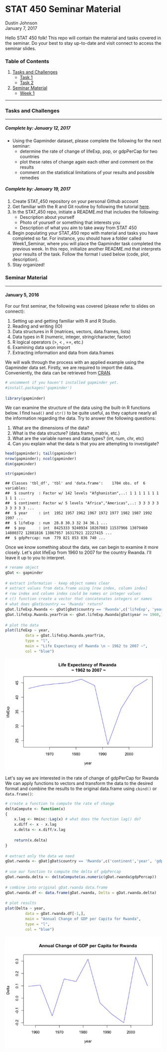 # STAT 450 Seminar Material
Dustin Johnson  
January 7, 2017  

Hello STAT 450 folk! This repo will contain the material and tasks covered in the seminar. Do your best to stay up-to-date and visit connect to access the seminar slides.

### Table of Contents
1. [Tasks and Challenges](#tasks)
	* [Task 1](#jan12)
	* [Task 2](#jan19)
2. [Seminar Material](#material)
	* [Week 1](#jan5)


---


### Tasks and Challenges <a name="tasks"></a>

---

##### Complete by: January 12, 2017 <a name="jan12"></a>

* Using the Gapminder dataset, please complete the following for the next seminar:
	* determine the rate of change of lifeExp, pop, or gdpPerCap for two countries
	* plot these rates of change again each other and comment on the results
	* comment on the statistical limitations of your results and possible remedies
	
##### Complete by: January 19, 2017 <a name="jan19"></a>
1. Create STAT_450 repository on your personal Github account
2. Get familiar with the R and Git routine by following the tutorial [here](https://www.r-bloggers.com/rstudio-and-github/).
3. In the STAT_450 repo, initiate a README.md that includes the following:
	* Description about yourself
	* Photo of yourself or something that interests you
	* Description of what you aim to take away from STAT 450
4. Begin populating your STAT_450 repo with material and tasks you have completed so far. For instance, you should have a folder called Week1_Seminar, where you will place the Gapminder task completed the previous week. In this repo, initialize another README.md that interprets your results of the task. Follow the format I used below (code, plot, description).
5. Stay organized!

	

### Seminar Material <a name="material"></a>

---

#### January 5, 2016 <a name="jan5"></a>

For our first seminar, the following was covered (please refer to slides on connect):

1. Setting up and getting familiar with R and R Studio.
2. Reading and writing (IO)
3. Data structures in R (matrices, vectors, data.frames, lists)
4. Data types in R (numeric, integer, string/character, factor)
5. R logical operators (>, < , ==, etc.)
6. Examining data upon import
7. Extracting information and data from data.frames

We will walk through the process with an applied example using the Gapminder data set. Firstly, we are required to import the data. Conveniently, the data can be retrieved from [CRAN](https://cran.r-project.org/doc/FAQ/R-FAQ.html#What-is-CRAN_003f).


```r
# uncomment if you haven't installed gapminder yet.
#install.packages('gapminder')

library(gapminder)
```

We can examine the structure of the data using the built-in R functions below. I find `head()` and `str()` to be quite useful, as they capture nearly all the information regarding the data. Try to answer the following questions:

1. What are the dimensions of the data?
2. What is the data structure? (data.frame, matrix, etc.) 
3. What are the variable names and data types? (int, num, chr, etc)
4. Can you explain what the data is that you are attempting to investigate?


```r
head(gapminder); tail(gapminder)
nrow(gapminder); ncol(gapminder)
dim(gapminder)
```


```r
str(gapminder)
```

```
## Classes 'tbl_df', 'tbl' and 'data.frame':	1704 obs. of  6 variables:
##  $ country  : Factor w/ 142 levels "Afghanistan",..: 1 1 1 1 1 1 1 1 1 1 ...
##  $ continent: Factor w/ 5 levels "Africa","Americas",..: 3 3 3 3 3 3 3 3 3 3 ...
##  $ year     : int  1952 1957 1962 1967 1972 1977 1982 1987 1992 1997 ...
##  $ lifeExp  : num  28.8 30.3 32 34 36.1 ...
##  $ pop      : int  8425333 9240934 10267083 11537966 13079460 14880372 12881816 13867957 16317921 22227415 ...
##  $ gdpPercap: num  779 821 853 836 740 ...
```

Once we know something about the data, we can begin to examine it more closely. Let's plot lifeExp from 1960 to 2007 for the country Rwanda. I'll leave it up to you to interpret.


```r
# rename object
gDat <- gapminder

# extract information - keep object names clear
# extract values from data.frame using [row index, column index]
# row index and column index could be names or integer values
# c() function create a vector that concatenates integers or names
# what does gDat$country == 'Rwanda' return?
gDat.lifeExp.Rwanda <- gDat[gDat$country == 'Rwanda',c('lifeExp', 'year')]
gDat.lifeExp.Rwanda.yearTrim <- gDat.lifeExp.Rwanda[gDat$year >= 1960,]

# plot the data
plot(lifeExp ~ year, 
		 data = gDat.lifeExp.Rwanda.yearTrim, 
		 type = "l", 
		 main = "Life Expectancy of Rwanda \n ~ 1962 to 2007 ~",
		 col = "blue")
```

![](README_files/figure-html/unnamed-chunk-4-1.png) 

Let's say we are interested in the rate of change of gdpPerCap for Rwanda We can apply functions to vectors and transform the data to the desired format and combine the results to the original data.frame using `cbind()` or `data.frame()`:


```r
# create a function to compute the rate of change
deltaCompute <- function(x)
{
	x.lag <- Hmisc::Lag(x) # what does the function lag() do?
	x.diff <- x - x.lag
	x.delta <- x.diff/x.lag

	return(x.delta)
}

# extract only the data we need
gDat.rwanda <- gDat[gDat$country == 'Rwanda',c('continent','year', 'gdpPercap')]

# use our function to compute the delta of gdpPercap
gDat.rwanda.delta <- deltaCompute(as.numeric(gDat.rwanda$gdpPercap))

# combine into original gDat.rwanda data.frame
gDat.rwanda.df <- data.frame(gDat.rwanda, Delta = gDat.rwanda.delta)

# plot results
plot(Delta ~ year, 
		 data = gDat.rwanda.df[-1,], 
		 main = "Annual Change of GDP per Capita for Rwanda",
		 type = "l",
		 col = "blue")
```

![](README_files/figure-html/unnamed-chunk-5-1.png) 

